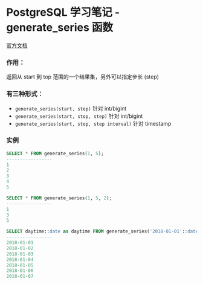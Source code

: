 # PostgreSQL 学习笔记 - generate_series 函数
[官方文档](https://www.postgresql.org/docs/9.1/static/functions-srf.html)

### 作用：
返回从 start 到 top 范围的一个结果集，另外可以指定步长 (step)

### 有三种形式：
* ```generate_series(start, stop)``` 针对 int/bigint
* ```generate_series(start, stop, step)``` 针对 int/bigint
* ```generate_series(start, stop, step interval)``` 针对 timestamp

### 实例
```sql
SELECT * FROM generate_series(1, 5);
-----------------
1
2
3
4
5
```

```sql
SELECT * FROM generate_series(1, 5, 2);
-----------------
1
3
5
```

```sql
SELECT daytime::date as daytime FROM generate_series('2018-01-01'::date, '2018-01-07', '1 day') as d(daytime);
-----------------
2018-01-01
2018-01-02
2018-01-03
2018-01-04
2018-01-05
2018-01-06
2018-01-07
```